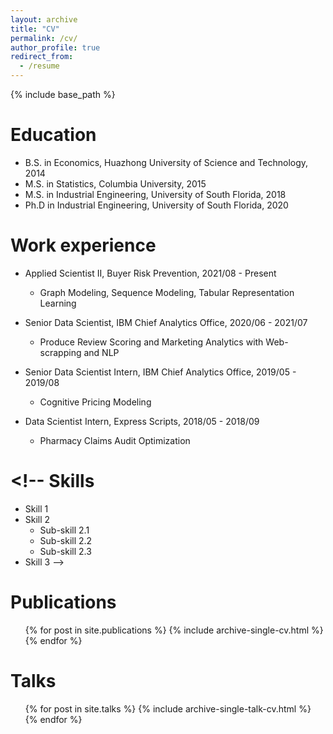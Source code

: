 ```yaml
---
layout: archive
title: "CV"
permalink: /cv/
author_profile: true
redirect_from:
  - /resume
---
```


<!-- @format -->

{% include base_path %}

# Education

- B.S. in Economics, Huazhong University of Science and Technology, 2014
- M.S. in Statistics, Columbia University, 2015
- M.S. in Industrial Engineering, University of South Florida, 2018
- Ph.D in Industrial Engineering, University of South Florida, 2020

# Work experience

- Applied Scientist II, Buyer Risk Prevention, 2021/08 - Present

  - Graph Modeling, Sequence Modeling, Tabular Representation Learning

- Senior Data Scientist, IBM Chief Analytics Office, 2020/06 - 2021/07

  - Produce Review Scoring and Marketing Analytics with Web-scrapping and NLP

- Senior Data Scientist Intern, IBM Chief Analytics Office, 2019/05 - 2019/08

  - Cognitive Pricing Modeling

- Data Scientist Intern, Express Scripts, 2018/05 - 2018/09
  - Pharmacy Claims Audit Optimization

# <!-- Skills

- Skill 1
- Skill 2
  - Sub-skill 2.1
  - Sub-skill 2.2
  - Sub-skill 2.3
- Skill 3 -->

# Publications

  <ul>{% for post in site.publications %}
    {% include archive-single-cv.html %}
  {% endfor %}</ul>
  
Talks
======
  <ul>{% for post in site.talks %}
    {% include archive-single-talk-cv.html %}
  {% endfor %}</ul>
  
<!-- Teaching
======
  <ul>{% for post in site.teaching %}
    {% include archive-single-cv.html %}
  {% endfor %}</ul>
  
Service and leadership
======
* Currently signed in to 43 different slack teams -->
